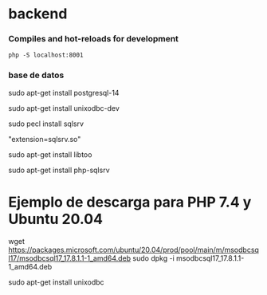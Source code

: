 # backend

### Compiles and hot-reloads for development
```
php -S localhost:8001
```



### base de datos
sudo apt-get install postgresql-14

sudo apt-get install unixodbc-dev

sudo pecl install sqlsrv

"extension=sqlsrv.so"

sudo apt-get install libtoo

sudo apt-get install php-sqlsrv

# Ejemplo de descarga para PHP 7.4 y Ubuntu 20.04
wget https://packages.microsoft.com/ubuntu/20.04/prod/pool/main/m/msodbcsql17/msodbcsql17_17.8.1.1-1_amd64.deb
sudo dpkg -i msodbcsql17_17.8.1.1-1_amd64.deb

sudo apt-get install unixodbc
